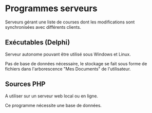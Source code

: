 # Programmes serveurs

Serveurs gérant une liste de courses dont les modifications sont synchronisées avec différents clients.

## Exécutables (Delphi)

Serveur autonome pouvant être utilisé sous Windows et Linux.

Pas de base de données nécessaire, le stockage se fait sous forme de fichiers dans l'arborescence "Mes Documents" de l'utilisateur.

## Sources PHP

A utiliser sur un serveur web local ou en ligne.

Ce programme nécessite une base de données.
